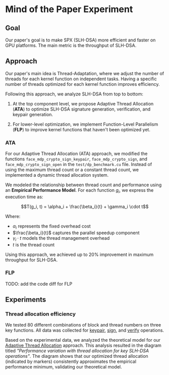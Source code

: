 # Mind of the Paper Experiment

## Goal

Our paper's goal is to make SPX (SLH-DSA) more efficient and faster on GPU platforms. The main metric is the throughput of SLH-DSA.

## Approach

Our paper's main idea is Thread-Adaptation, where we adjust the number of threads for each kernel function on independent tasks. Having a specific number of threads optimized for each kernel function improves efficiency.

Following this approach, we analyze SLH-DSA from top to bottom:

1. At the top component level, we propose Adaptive Thread Allocation (**ATA**) to optimize SLH-DSA signature generation, verification, and keypair generation.

2. For lower-level optimization, we implement Function-Level Parallelism (**FLP**) to improve kernel functions that haven't been optimized yet.

### ATA


For our Adaptive Thread Allocation (ATA) approach, we modified the functions `face_mdp_crypto_sign_keypair`, `face_mdp_crypto_sign`, and `face_mdp_crypto_sign_open` in the `test/dp_benchmark.cu` file. Instead of using the maximum thread count or a constant thread count, we implemented a dynamic thread allocation system.

We modeled the relationship between thread count and performance using an **Empirical Performance Model**. For each function $g_i$, we express the execution time as:

$$T(g_i, t) = \alpha_i + \frac{\beta_i}{t} + \gamma_i \cdot t$$

Where:
- $\alpha_i$ represents the fixed overhead cost
- $\frac{\beta_i}{t}$ captures the parallel speedup component
- $\gamma_i \cdot t$ models the thread management overhead
- $t$ is the thread count

Using this approach, we achieved up to 20% improvement in maximum throughput for SLH-DSA.

### FLP

TODO: add the code diff for FLP

## Experiments

### Thread allocation efficiency

We tested 80 different combinations of block and thread numbers on three key functions. All data was collected for [keypair](../data/kaypair-32768.csv), [sign](../data/sign-32768.csv), and [verify](../data/verify-32768.csv) operations.

Based on the experimental data, we analyzed the theoretical model for our [Adaptive Thread Allocation](#ata) approach. This analysis resulted in the diagram titled *"Performance variation with thread allocation for key SLH-DSA operations"*. The diagram shows that our optimized thread allocation (indicated by markers) consistently approximates the empirical performance minimum, validating our theoretical model.
